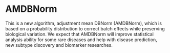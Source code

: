 # AMDBNorm
This is a new algorithm, adjustment mean DBNorm (AMDBNorm), which is based on a probability distribution to correct batch effects while preserving biological variation. We expect that AMDBNorm will improve statistical analysis ability for some rare diseases and help with disease prediction, new subtype discovery and biomarker researches.
